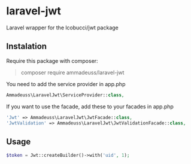# laravel-jwt
Laravel wrapper for the lcobucci/jwt package

## Instalation
Require this package with composer:
> composer require ammadeuss/laravel-jwt

You need to add the service provider in app.php
``` php
Ammadeuss\LaravelJwt\ServiceProvider::class,
```

If you want to use the facade, add these to your facades in app.php
``` php
'Jwt' => Ammadeuss\LaravelJwt\JwtFacade::class,
'JwtValidation' => Ammadeuss\LaravelJwt\JwtValidationFacade::class,
```

## Usage
```php
$token = Jwt::createBuilder()->with('uid', 1);
```
